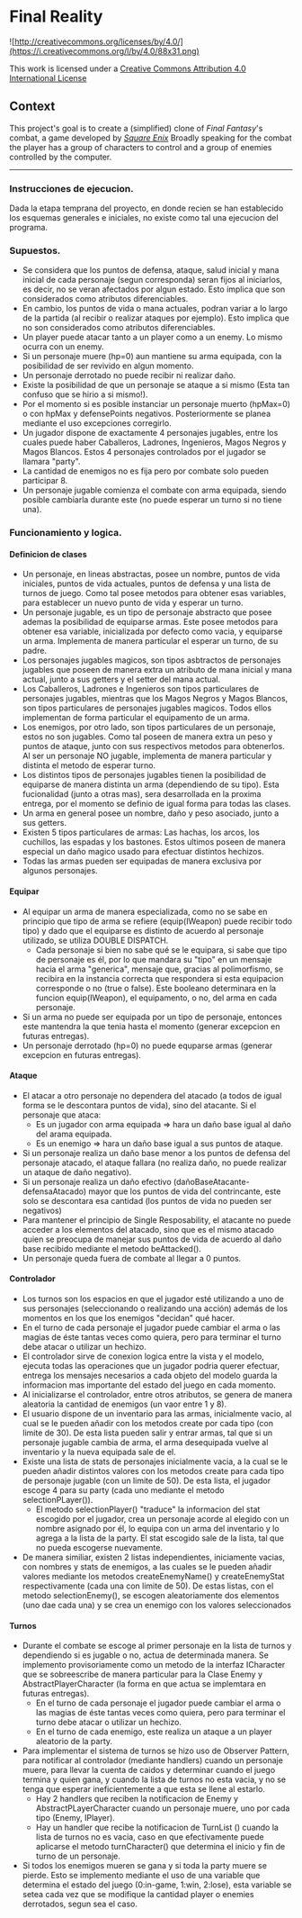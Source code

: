Final Reality
=============

![http://creativecommons.org/licenses/by/4.0/](https://i.creativecommons.org/l/by/4.0/88x31.png)

This work is licensed under a 
[Creative Commons Attribution 4.0 International License](http://creativecommons.org/licenses/by/4.0/)

Context
-------

This project's goal is to create a (simplified) clone of _Final Fantasy_'s combat, a game developed
by [_Square Enix_](https://www.square-enix.com)
Broadly speaking for the combat the player has a group of characters to control and a group of 
enemies controlled by the computer.

---

### Instrucciones de ejecucion.
Dada la etapa temprana del proyecto, en donde recien se han establecido los esquemas generales e iniciales, no existe como tal una ejecucion del programa.
### Supuestos.
* Se considera que los puntos de defensa, ataque, salud inicial y mana inicial de cada personaje (segun corresponda) seran fijos al iniciarlos, es decir, no se veran afectados por algun estado. Esto implica que son considerados como atributos diferenciables.
* En cambio, los puntos de vida o mana actuales, podran variar a lo largo de la partida (al recibir o realizar ataques por ejemplo). Esto implica que no son considerados como atributos diferenciables.
* Un player puede atacar tanto a un player como a un enemy. Lo mismo ocurra con un enemy.
* Si un personaje muere (hp=0) aun mantiene su arma equipada, con la posibilidad de ser revivido en algun momento.
* Un personaje derrotado no puede recibir ni realizar daño.
* Existe la posibilidad de que un personaje se ataque a si mismo (Esta tan confuso que se hirio a si mismo!).
* Por el momento si es posible instanciar un personaje muerto (hpMax=0) o con hpMax y defensePoints negativos. Posteriormente se planea mediante el uso excepciones corregirlo.
* Un jugador dispone de exactamente 4 personajes jugables, entre los cuales puede haber Caballeros, Ladrones, Ingenieros, Magos Negros y Magos Blancos. Estos 4 personajes controlados por el jugador se llamara "party".
* La cantidad de enemigos no es fija pero por combate solo pueden participar 8.
* Un personaje jugable comienza el combate con arma equipada, siendo posible cambiarla durante este (no puede esperar un turno si no tiene una).
### Funcionamiento y logica.
#### Definicion de clases
* Un personaje, en lineas abstractas, posee un nombre, puntos de vida iniciales, puntos de vida actuales, puntos de defensa y una lista de turnos de juego. Como tal posee metodos para obtener esas variables, para establecer un nuevo punto de vida y esperar un turno.
* Un personaje jugable, es un tipo de personaje abstracto que posee ademas la posibilidad de equiparse armas. Este posee metodos para obtener esa variable, inicializada por defecto como vacia, y equiparse un arma. Implementa de manera particular el esperar un turno, de su padre.
* Los personajes jugables magicos, son tipos asbtractos de personajes jugables que poseen de manera extra un atributo de mana inicial y mana actual, junto a sus getters y el setter del mana actual.
* Los Caballeros, Ladrones e Ingenieros son tipos particulares de personajes jugables, mientras que los Magos Negros y Magos Blancos, son tipos particulares de personajes jugables magicos. Todos ellos implementan de forma particular el equipamento de un arma.
* Los enemigos, por otro lado, son tipos particulares de un personaje, estos no son jugables. Como tal poseen de manera extra un peso y puntos de ataque, junto con sus respectivos metodos para obtenerlos. Al ser un personaje NO jugable, implementa de manera particular y distinta el metodo de esperar turno.
* Los distintos tipos de personajes jugables tienen la posibilidad de equiparse de manera distinta un arma (dependiendo de su tipo). Esta fucionalidad (junto a otras mas), sera desarrollada en la proxima entrega, por el momento se definio de igual forma para todas las clases.
* Un arma en general posee un nombre, daño y peso asociado, junto a sus getters.
* Existen 5 tipos particulares de armas: Las hachas, los arcos, los cuchillos, las espadas y los bastones. Estos ultimos poseen de manera especial un daño magico usado para efectuar distintos hechizos.
* Todas las armas pueden ser equipadas de manera exclusiva por algunos personajes.
#### Equipar
* Al equipar un arma de manera especializada, como no se sabe en principio que tipo de arma se refiere (equip(IWeapon) puede recibir todo tipo) y dado que el equiparse es distinto de acuerdo al personaje utilizado, se utiliza DOUBLE DISPATCH.
  - Cada personaje si bien no sabe qué se le equipara, si sabe que tipo de personaje es él, por lo que mandara su "tipo" en un mensaje hacia el arma "generica", mensaje que, gracias al polimorfismo, se recibira en la instancia correcta que respondera si esta equipacion corresponde o no (true o false). Este booleano determinara en la funcion equip(IWeapon), el equipamento, o no, del arma en cada personaje.
* Si un arma no puede ser equipada por un tipo de personaje, entonces este mantendra la que tenia hasta el momento (generar excepcion en futuras entregas).
* Un personaje derrotado (hp=0) no puede equparse armas (generar excepcion en futuras entregas).
#### Ataque
* El atacar a otro personaje no dependera del atacado (a todos de igual forma se le descontara puntos de vida), sino del atacante. Si el personaje que ataca: 
  - Es un jugador con arma equipada => hara un daño base igual al daño del arama equipada.
  - Es un enemigo => hara un daño base igual a sus puntos de ataque.
* Si un personaje realiza un daño base menor a los puntos de defensa del personaje atacado, el ataque fallara (no realiza daño, no puede realizar un ataque de daño negativo).
* Si un personaje realiza un daño efectivo (dañoBaseAtacante-defensaAtacado) mayor que los puntos de vida del contrincante, este solo se descontara esa cantidad (los puntos de vida no pueden ser negativos)
* Para mantener el principio de Single Resposability, el atacante no puede acceder a los elementos del atacado, sino que es el mismo atacado quien se preocupa de manejar sus puntos de vida de acuerdo al daño base recibido mediante el metodo beAttacked().
* Un personaje queda fuera de combate al llegar a 0 puntos.
#### Controlador
* Los turnos son los espacios en que el jugador esté utilizando a uno de sus personajes (seleccionando o realizando una acción) además de los momentos en los que los enemigos "decidan" qué hacer.
* En el turno de cada personaje el jugador puede cambiar el arma o las magias de éste tantas veces como quiera, pero para terminar el turno debe atacar o utilizar un hechizo.
* El controlador sirve de conexion logica entre la vista y el modelo, ejecuta todas las operaciones que un jugador podria querer efectuar, entrega los mensajes necesarios a cada objeto del modelo guarda la informacion mas importante del estado del juego en cada momento.
* Al inicializarse el controlador, entre otros atributos, se genera de manera aleatoria la cantidad de enemigos (un vaor entre 1 y 8).
* El usuario dispone de un inventario para las armas, inicialmente vacio, al cual se le pueden añadir con los metodos create por cada tipo (con limite de 30). De esta lista pueden salir y entrar armas, tal que si un personaje jugable cambia de arma, el arma desequipada vuelve al inventario y la nueva equipada sale de el.
* Existe una lista de stats de personajes inicialmente vacia, a la cual se le pueden añadir distintos valores con los metodos create para cada tipo de personaje jugable (con un limite de 50). De esta lista, el jugador escoge 4 para su party (cada uno mediante el metodo selectionPLayer()). 
  - El metodo selectionPlayer() "traduce" la informacion del stat escogido por el jugador, crea un personaje acorde al elegido con un nombre asignado por él, lo equipa con un arma del inventario y lo agrega a la lista de la party. El stat escogido sale de la lista, tal que no pueda escogerse nuevamente.
* De manera similiar, existen 2 listas independientes, iniciamente vacias, con nombres y stats de enemigos, a las cuales se le pueden añadir valores mediante los metodos createEnemyName() y createEnemyStat respectivamente (cada una con limite de 50). De estas listas, con el metodo selectionEnemy(), se escogen aleatoriamente dos elementos (uno dae cada una) y se crea un enemigo con los valores seleccionados
#### Turnos
* Durante el combate se escoge al primer personaje en la lista de turnos y dependiendo si es jugable o no, actua de determinada manera. Se implemento provisoriamente como un metodo de la interfaz ICharacter que se sobreescribe de manera particular para la Clase Enemy y AbstractPlayerCharacter (la forma en que actua se implemtara en futuras entregas).
  - En el turno de cada personaje el jugador puede cambiar el arma o las magias de éste tantas veces como quiera, pero para terminar el turno debe atacar o utilizar un hechizo.
  - En el turno de cada enemigo, este realiza un ataque a un player aleatorio de la party.
* Para implementar el sistema de turnos se hizo uso de Observer Pattern, para notificar al controlador (mediante handlers) cuando un personaje muere, para llevar la cuenta de caidos y determinar cuando el juego termina y quien gana, y cuando la lista de turnos no esta vacia, y no se tenga que esperar ineficientemente a que esta se llene al estarlo.
  - Hay 2 handlers que reciben la notificacion de Enemy y AbstractPLayerCharacter cuando un personaje muere, uno por cada tipo (Enemy, IPlayer).
  - Hay un handler que recibe la notificacion de TurnList () cuando la lista de turnos no es vacia, caso en que efectivamente puede aplicarse el metodo turnCharacter() que determina el inicio y fin de turno de un personaje.
* Si todos los enemigos mueren se gana y si toda la party muere se pierde. Esto se implemento mediante el uso de una variable que determina el estado del juego (0:in-game, 1:win, 2:lose), esta variable se setea cada vez que se modifique la cantidad player o enemies derrotados, segun sea el caso.
